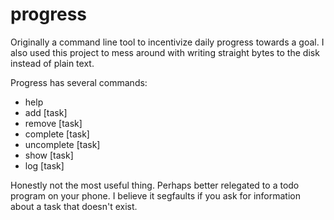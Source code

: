 # progress

Originally a command line tool to incentivize daily progress towards a goal. I also used this project to mess around with writing straight bytes to the disk instead of plain text.

Progress has several commands:
* help
* add [task]
* remove [task]
* complete [task]
* uncomplete [task]
* show [task]
* log [task] <task> <task>

Honestly not the most useful thing. Perhaps better relegated to a todo program on your phone. I believe it segfaults if you ask for information about a task that doesn't exist.
